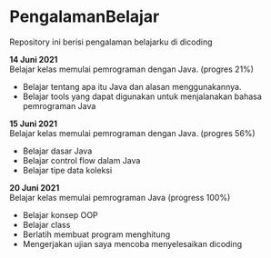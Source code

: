 # PengalamanBelajar
Repository ini berisi pengalaman belajarku di dicoding

**14 Juni 2021**  
Belajar kelas memulai pemrograman dengan Java. (progres 21%)
  * Belajar tentang apa itu Java dan alasan menggunakannya.
  * Belajar tools yang dapat digunakan untuk menjalanakan bahasa pemrograman Java

**15 Juni 2021**  
Belajar kelas memulai pemrograman dengan Java. (progres 56%)
 * Belajar dasar Java
 * Belajar control flow dalam Java
 * Belajar tipe data koleksi

**20 Juni 2021**  
Belajar kelas memulai pemrograman Java (progress 100%)
 * Belajar konsep OOP
 * Belajar class
 * Berlatih membuat program menghitung
 * Mengerjakan ujian
saya mencoba menyelesaikan dicoding

